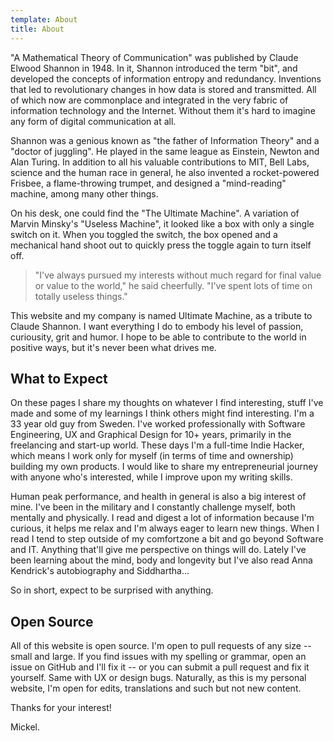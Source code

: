 ```yaml
---
template: About
title: About
---
```


"A Mathematical Theory of Communication" was published by Claude Elwood Shannon in 1948. In it, Shannon introduced the term "bit", and developed the concepts of information entropy and redundancy. Inventions that led to revolutionary changes in how data is stored and transmitted. All of which now are commonplace and integrated in the very fabric of information technology and the Internet. Without them it's hard to imagine any form of digital communication at all.

Shannon was a genious known as "the father of Information Theory" and a "doctor of juggling". He played in the same league as Einstein, Newton and Alan Turing. In addition to all his valuable contributions to MIT, Bell Labs, science and the human race in general, he also invented a rocket-powered Frisbee, a flame-throwing trumpet, and designed a "mind-reading" machine, among many other things.

On his desk, one could find the "The Ultimate Machine". A variation of Marvin Minsky's "Useless Machine", it looked like a box with only a single switch on it. When you toggled the switch, the box opened and a mechanical hand shoot out to quickly press the toggle again to turn itself off.

> "I've always pursued my interests without much regard for final value or value to the world," he said cheerfully. "I've spent lots of time on totally useless things."

This website and my company is named Ultimate Machine, as a tribute to Claude Shannon. I want everything I do to embody his level of passion, curiousity, grit and humor. I hope to be able to contribute to the world in positive ways, but it's never been what drives me.

## What to Expect

On these pages I share my thoughts on whatever I find interesting, stuff I've made and some of my learnings I think others might find interesting. I'm a 33 year old guy from Sweden. I've worked professionally with Software Engineering, UX and Graphical Design for 10+ years, primarily in the freelancing and start-up world. These days I'm a full-time Indie Hacker, which means I work only for myself (in terms of time and ownership) building my own products. I would like to share my entrepreneurial journey with anyone who's interested, while I improve upon my writing skills.

Human peak performance, and health in general is also a big interest of mine. I've been in the military and I constantly challenge myself, both mentally and physically. I read and digest a lot of information because I'm curious, it helps me relax and I'm always eager to learn new things. When I read I tend to step outside of my comfortzone a bit and go beyond Software and IT. Anything that'll give me perspective on things will do. Lately I've been learning about the mind, body and longevity but I've also read Anna Kendrick's autobiography and Siddhartha...

So in short, expect to be surprised with anything.

## Open Source

All of this website is open source. I'm open to pull requests of any size -- small and large. If you find issues with my spelling or grammar, open an issue on GitHub and I'll fix it -- or you can submit a pull request and fix it yourself. Same with UX or design bugs. Naturally, as this is my personal website, I'm open for edits, translations and such but not new content.

Thanks for your interest!

Mickel.
